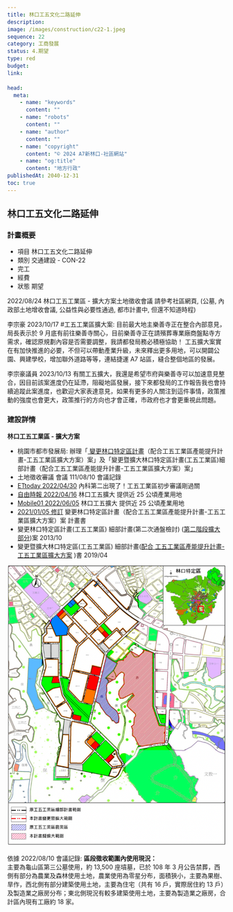 ```yaml
---
title: 林口工五文化二路延伸
description:
image: /images/construction/c22-1.jpeg
sequence: 22
category: 工商發展
status: 4.期望
type: red
budget:
link:

head:
  meta:
    - name: "keywords"
      content: ""
    - name: "robots"
      content: ""
    - name: "author"
      content: ""
    - name: "copyright"
      content: "© 2024 A7新林口-社區網站"
    - name: "og:title"
      content: "地方行政"
publishedAt: 2040-12-31
toc: true
---
```


## 林口工五文化二路延伸

### 計畫概要

- 項目 林口工五文化二路延伸
- 類別 交通建設 - CON-22
- 完工
- 經費
- 狀態 期望

2022/08/24 林口工五工業區 - 擴大方案土地徵收會議 請參考社區網頁, (公墓, 內政部土地增收會議, 公益性與必要性通過, 都市計畫中, 但還不知道時程)

李宗豪 2023/10/17 #工五工業區擴大案: 目前最大地主樂善寺正在整合內部意見，局長表示於 9 月底有前往樂善寺關心，目前樂善寺正在請殯葬專業廠商盤點寺方需求，確認原規劃內容是否需要調整，我請都發局務必積極協助！ 工五擴大案實在有加快推進的必要，不但可以帶動產業升級，未來釋出更多用地，可以開闢公園、興建學校，增加聯外道路等等，連結捷運 A7 站區，縫合整個地區的發展。

李宗豪議員 2023/10/13
有關工五擴大，我還是希望市府與樂善寺可以加速意見整合，因目前該案進度仍在延滯，阻礙地區發展，接下來都發局的工作報告我也會持續追蹤此案進度，也歡迎大家表達意見，如果有更多的人關注到這件事情，政策推動的強度也會更大，政策推行的方向也才會正確，市政府也才會更重視此問題。

### 建設詳情

**林口工五工業區 - 擴大方案**

- 桃園市都市發展局: 辦理「<a href="https://urdb.tycg.gov.tw/News_Content.aspx?n=10682&s=1059339"> 變更林口特定區計畫</a>（配合工五工業區產能提升計畫-工五工業區擴大方案）案」及「變更暨擴大林口特定區計畫(工五工業區)細部計畫（配合工五工業區產能提升計畫-工五工業區擴大方案）案」
- 土地徵收審議 會議 111/08/10 會議記錄
- <a href="https://house.ettoday.net/news/2234083">ETtoday 2022/04/30</a> 內科第二出現了！工五工業區初步審議剛過關
- <a href="https://news.ltn.com.tw/news/life/paper/1511986#:~:text=%E5%B7%A5%E4%BA%94%E5%B7%A5%E6%A5%AD%E5%8D%80%EF%BC%88%E4%BF%97%E7%A8%B1,%E5%B0%88%E7%94%A8%E5%8D%80%E8%88%87%E4%BF%9D%E8%AD%B7%E5%8D%80%E3%80%82">自由時報 2022/04/16</a> 林口工五擴大 提供近 25 公頃產業用地
- <a href="https://www.mobile01.com/topicdetail.php?f=455&t=6603328">Mobile01 2022/06/05</a> 林口工五擴大 提供近 25 公頃產業用地
- <a href="https://urdb.tycg.gov.tw/News_Content.aspx?n=10682&s=1059339">2021/01/05 修訂</a> 變更林口特定區計畫（配合工五工業區產能提升計畫-工五工業區擴大方案）案 計畫書
- 變更林口特定區計畫(工五工業區) 細部計畫(第二次通盤檢討) (<a href="https://a7xinlinkou.netlify.app/file/XLK-226-%E6%9E%97%E5%8F%A3%E5%B7%A5%E4%BA%94%E5%B7%A5%E6%A5%AD%E5%8D%80%E8%A8%88%E5%8A%83-01.pdf">第二階段擴大部分</a>)案 2013/10
- 變更暨擴大林口特定區(工五工業區) 細部計畫(<a href="https://a7xinlinkou.netlify.app/file/XLK-226-%E6%9E%97%E5%8F%A3%E5%B7%A5%E4%BA%94%E5%B7%A5%E6%A5%AD%E5%8D%80%E8%A8%88%E5%8A%83-02.pdf">配合 工五工業區產能提升計畫-工五工業區擴大方案</a> )書 2019/04

![c22-1.jpeg](/images/construction/c22-1.jpeg)

依據 2022/08/10 會議記錄:
**區段徵收範圍內使用現況：**  
主要為龜山區第三公墓使用，約 13,500 座墳墓，已於 108 年 3 月公告禁葬，西側有部分為農業及森林使用土地，農業使用為零星分布，面積狹小，主要為果樹、旱作，西北側有部分建築使用土地，主要為住宅（共有 16 戶，實際居住約 13 戶）及製造業之廠房分布；東北側現況有較多建築使用土地，主要為製造業之廠房，合計區內現有工廠約 18 家。
